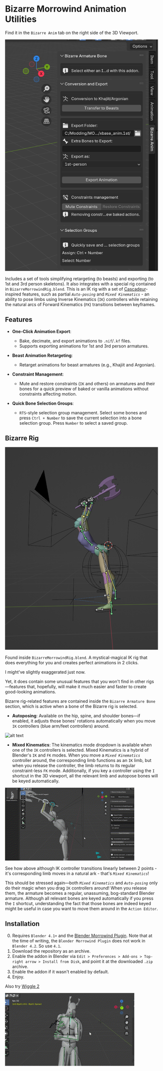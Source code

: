 # Bizarre Morrowind Animation Utilities

Find it in the `Bizarre Anim` tab on the right side of the 3D Viewport.

![Hi](images/Addon_ui.png)

Includes a set of tools simplifying retargeting (to beasts) and exporting (to 1st and 3rd person skeletons). 
It also integrates with a special rig contained in `BizarreMorrowindRig.blend`.
This is an IK rig with a set of [Cascadeur](https://cascadeur.com/)-inspired features, such as partial _`Auto-posing`_ and _`Mixed Kinematics`_ - an ability to pose limbs using Inverse Kinematics (`IK`) controllers while retaining the natural arcs of Forward Kinematics (`FK`) transitions between keyframes.

## Features

- **One-Click Animation Export**:
  - Bake, decimate, and export animations to `.nif`/`.kf` files.
  - Supports exporting animations for 1st and 3rd person armatures.

- **Beast Animation Retargeting**:
  - Retarget animations for beast armatures (e.g., Khajiit and Argonian).  

- **Constraint Management**:
  - Mute and restore constraints (`IK` and others) on armatures and their bones for a quick preview of baked or vanilla animations without constraints affecting motion.

- **Quick Bone Selection Groups**:
  - `RTS`-style selection group management. Select some bones and press `Ctrl + Number` to save the current selection into a bone selection group. Press `Number` to select a saved group. 

## Bizarre Rig

![alt text](images/mhm.png)

Found inside `BizarreMorrowindRig.blend`.
A mystical-magical IK rig that does everything for you and creates perfect animations in 2 clicks.

I might've slightly exaggerated just now.

Yet, it does contain some unusual features that you won't find in other rigs—features that, hopefully, will make it much easier and faster to create good-looking animations.



Bizarre rig-related features are contained inside the `Bizarre Armature Bone` section, which is active when a bone of the Bizarre rig is selected.

- **Autoposing**:
  Available on the hip, spine, and shoulder bones—if enabled, it adjusts those bones' rotations automatically when you move `IK` controllers (blue arm/feet controllers) around.
  
![alt text](images/autopose.gif)

- **Mixed Kinematics**:
  The kinematics mode dropdown is available when one of the `IK` controllers is selected. Mixed Kinematics is a hybrid of Blender's `IK` and `FK` modes. When you move a _`Mixed Kinematics`_ controller around, the corresponding limb functions as an `IK` limb, but when you release the controller, the limb returns to its regular constraint-less `FK` mode. Additionally, if you key a controller using the `I` shortcut in the 3D viewport, all the relevant limb and autopose bones will be keyed automatically.

![alt text](images/mixed_kinematics.gif)

See how above although IK controller transitions linearly between 2 points - it's corresponding limb moves in a natural ark - that's _`Mixed Kinematics`_!

This should be stressed again—both _`Mixed Kinematics`_ and _`Auto-posing`_ only do their magic when you drag `IK` controllers around! When you release them, the armature becomes a regular, unassuming, bog-standard Blender armature. Although all relevant bones are keyed automatically if you press the `I` shortcut, understanding the fact that those bones are indeed keyed might be useful in case you want to move them around in the `Action Editor`.

## Installation

0. Requires `Blender 4.1+` and the [Blender Morrowind Plugin](https://github.com/Greatness7/io_scene_mw/releases). Note that at the time of writing, the `Blender Morrowind Plugin` does not work in `Blender 4.2`. So use `4.1`.
1. Download the repository as an archive.
2. Enable the addon in Blender via `Edit > Preferences > Add-ons > Top-right arrow > Install from Disk`, and point it at the downloaded `.zip` archive.
3. Enable the addon if it wasn't enabled by default.
4. Enjoy.


Also try [Wiggle 2](https://github.com/shteeve3d/blender-wiggle-2)

![alt text](images/wiggle.gif)



